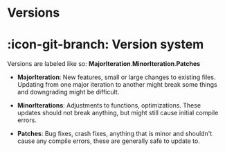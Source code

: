 # Versions
 
# :icon-git-branch: Version system
Versions are labeled like so:
**MajorIteration**.**MinorIteration**.**Patches**

 - **MajorIteration**: New features, small or large changes to existing files. Updating from one major iteration to another might break some things and downgrading might be difficult.

 - **MinorIterations**: Adjustments to functions, optimizations. These updates should not break anything, but might still cause initial compile errors.

 - **Patches**: Bug fixes, crash fixes, anything that is minor and shouldn't cause any compile errors, these are generally safe to update to.